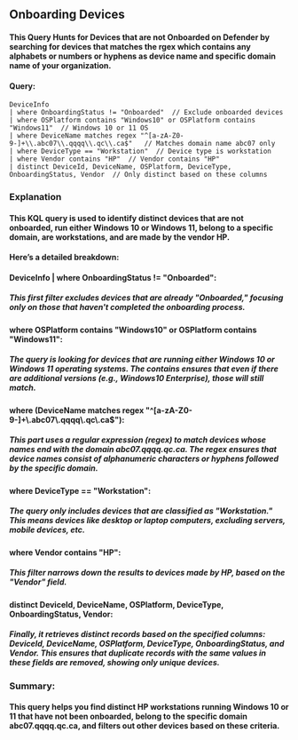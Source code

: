 ## Onboarding Devices
#### This Query Hunts for Devices that are not Onboarded on Defender by searching for devices that matches the rgex which contains any alphabets or numbers or hyphens as device name and specific domain name of your organization.

#### Query:
``` KQL
DeviceInfo
| where OnboardingStatus != "Onboarded"  // Exclude onboarded devices
| where OSPlatform contains "Windows10" or OSPlatform contains "Windows11"  // Windows 10 or 11 OS
| where DeviceName matches regex "^[a-zA-Z0-9-]+\\.abc07\\.qqqq\\.qc\\.ca$"   // Matches domain name abc07 only
| where DeviceType == "Workstation"  // Device type is workstation
| where Vendor contains "HP"  // Vendor contains "HP"
| distinct DeviceId, DeviceName, OSPlatform, DeviceType, OnboardingStatus, Vendor  // Only distinct based on these columns
``` 
### Explanation

#### This KQL query is used to identify distinct devices that are not onboarded, run either Windows 10 or Windows 11, belong to a specific domain, are workstations, and are made by the vendor HP.

#### Here’s a detailed breakdown:

#### DeviceInfo | where OnboardingStatus != "Onboarded":

##### This first filter excludes devices that are already "Onboarded," focusing only on those that haven't completed the onboarding process.

#### where OSPlatform contains "Windows10" or OSPlatform contains "Windows11":

##### The query is looking for devices that are running either Windows 10 or Windows 11 operating systems. The contains ensures that even if there are additional versions (e.g., Windows10 Enterprise), those will still match.

#### where (DeviceName matches regex "^[a-zA-Z0-9-]+\\.abc07\\.qqqq\\.qc\\.ca$"):

##### This part uses a regular expression (regex) to match devices whose names end with the domain abc07.qqqq.qc.ca. The regex ensures that device names consist of alphanumeric characters or hyphens followed by the specific domain. 

#### where DeviceType == "Workstation":

##### The query only includes devices that are classified as "Workstation." This means devices like desktop or laptop computers, excluding servers, mobile devices, etc.

#### where Vendor contains "HP":

##### This filter narrows down the results to devices made by HP, based on the "Vendor" field.

#### distinct DeviceId, DeviceName, OSPlatform, DeviceType, OnboardingStatus, Vendor:

##### Finally, it retrieves distinct records based on the specified columns: DeviceId, DeviceName, OSPlatform, DeviceType, OnboardingStatus, and Vendor. This ensures that duplicate records with the same values in these fields are removed, showing only unique devices.
### Summary:
#### This query helps you find distinct HP workstations running Windows 10 or 11 that have not been onboarded, belong to the specific domain abc07.qqqq.qc.ca, and filters out other devices based on these criteria.
